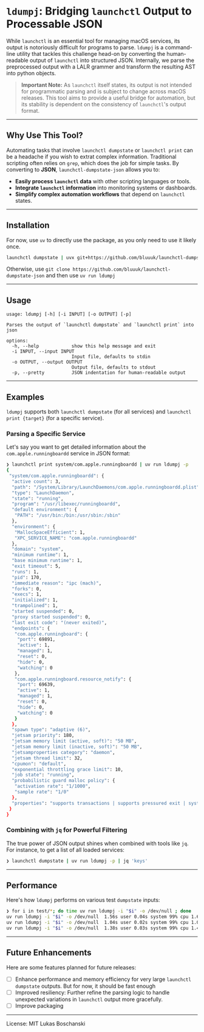 
# `ldumpj`: Bridging `launchctl` Output to Processable JSON

While `launchctl` is an essential tool for managing macOS services, its output is notoriously difficult for programs to parse. `ldumpj` is a command-line utility that tackles this challenge head-on by converting the human-readable output of `launchctl` into structured JSON. Internally, we parse the preprocessed output with a LALR grammer and transform the resulting AST into python objects.

> **Important Note:** As `launchctl` itself states, its output is not intended for programmatic parsing and is subject to change across macOS releases. This tool aims to provide a useful bridge for automation, but its stability is dependent on the consistency of `launchctl`'s output format.

---

## Why Use This Tool?

Automating tasks that involve `launchctl dumpstate` or `launchctl print` can be a headache if you wish to extrat complex information. Traditional scripting often relies on `grep`, which does the job for simple tasks. By converting to **JSON**, `launchctl-dumpstate-json` allows you to:

* **Easily process `launchctl` data** with other scripting languages or tools.
* **Integrate `launchctl` information** into monitoring systems or dashboards.
* **Simplify complex automation workflows** that depend on `launchctl` states.

---

## Installation

For now, use `uv` to directly use the package, as you only need to use it likely once. 

```bash
launchctl dumpstate | uvx git+https://github.com/bluuuk/launchctl-dumpstate-json 
```
Otherwise, use `git clone https://github.com/bluuuk/launchctl-dumpstate-json` and then use `uv run ldumpj` 

-----

## Usage

```
usage: ldumpj [-h] [-i INPUT] [-o OUTPUT] [-p]

Parses the output of `launchctl dumpstate` and `launchctl print` into json

options:
  -h, --help            show this help message and exit
  -i INPUT, --input INPUT
                        Input file, defaults to stdin
  -o OUTPUT, --output OUTPUT
                        Output file, defaults to stdout
  -p, --pretty          JSON indentation for human-readable output
```

-----

## Examples

`ldumpj` supports both `launchctl dumpstate` (for all services) and `launchctl print {target}` (for a specific service).

### Parsing a Specific Service

Let's say you want to get detailed information about the `com.apple.runningboardd` service in JSON format:

```bash
❯ launchctl print system/com.apple.runningboardd | uv run ldumpj -p
{
 "system/com.apple.runningboardd": {
  "active count": 3,
  "path": "/System/Library/LaunchDaemons/com.apple.runningboardd.plist",
  "type": "LaunchDaemon",
  "state": "running",
  "program": "/usr/libexec/runningboardd",
  "default environment": {
   "PATH": "/usr/bin:/bin:/usr/sbin:/sbin"
  },
  "environment": {
   "MallocSpaceEfficient": 1,
   "XPC_SERVICE_NAME": "com.apple.runningboardd"
  },
  "domain": "system",
  "minimum runtime": 1,
  "base minimum runtime": 1,
  "exit timeout": 5,
  "runs": 1,
  "pid": 170,
  "immediate reason": "ipc (mach)",
  "forks": 0,
  "execs": 1,
  "initialized": 1,
  "trampolined": 1,
  "started suspended": 0,
  "proxy started suspended": 0,
  "last exit code": "(never exited)",
  "endpoints": {
   "com.apple.runningboard": {
    "port": 69891,
    "active": 1,
    "managed": 1,
    "reset": 0,
    "hide": 0,
    "watching": 0
   },
   "com.apple.runningboard.resource_notify": {
    "port": 69639,
    "active": 1,
    "managed": 1,
    "reset": 0,
    "hide": 0,
    "watching": 0
   }
  },
  "spawn type": "adaptive (6)",
  "jetsam priority": 180,
  "jetsam memory limit (active, soft)": "50 MB",
  "jetsam memory limit (inactive, soft)": "50 MB",
  "jetsamproperties category": "daemon",
  "jetsam thread limit": 32,
  "cpumon": "default",
  "exponential throttling grace limit": 10,
  "job state": "running",
  "probabilistic guard malloc policy": {
   "activation rate": "1/1000",
   "sample rate": "1/0"
  },
  "properties": "supports transactions | supports pressured exit | system service | exponential throttling | tle system"
 }
}
```

### Combining with `jq` for Powerful Filtering

The true power of JSON output shines when combined with tools like `jq`. For instance, to get a list of all loaded services:

```bash
❯ launchctl dumpstate | uv run ldumpj -p | jq 'keys'
```

-----

## Performance

Here's how `ldumpj` performs on various test `dumpstate` inputs:

```bash
❯ for i in test/*; do time uv run ldumpj -i "$i" -o /dev/null ; done
uv run ldumpj -i "$i" -o /dev/null  1.56s user 0.04s system 99% cpu 1.609 total
uv run ldumpj -i "$i" -o /dev/null  1.04s user 0.02s system 99% cpu 1.073 total
uv run ldumpj -i "$i" -o /dev/null  1.38s user 0.03s system 99% cpu 1.415 total
```

-----

## Future Enhancements

Here are some features planned for future releases:

- [ ] Enhance performance and memory efficiency for very large `launchctl dumpstate` outputs. But for now, it should be fast enough
- [ ] Improved resiliency: Further refine the parsing logic to handle unexpected variations in `launchctl` output more gracefully.
- [ ] Improve packaging

-----

License: MIT Lukas Boschanski